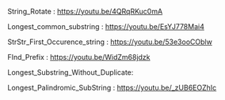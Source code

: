 String_Rotate : https://youtu.be/4QRqRKuc0mA

Longest_common_substring : https://youtu.be/EsYJ778Mai4

StrStr_First_Occurence_string : https://youtu.be/53e3ooCOblw

FInd_Prefix : https://youtu.be/WidZm68jdzk

Longest_Substring_Without_Duplicate:  

Longest_Palindromic_SubString : https://youtu.be/_zUB6EOZhIc
